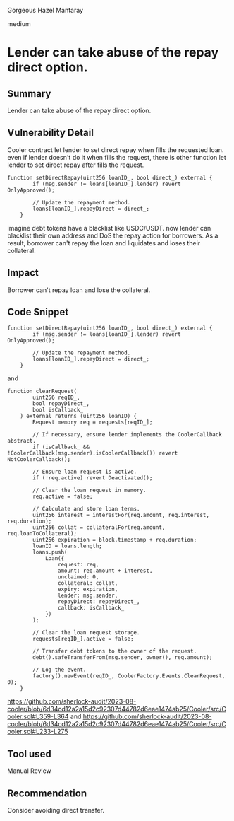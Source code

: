Gorgeous Hazel Mantaray

medium

# Lender can take abuse of the repay direct option.
## Summary
Lender can take abuse of the repay direct option.
## Vulnerability Detail
Cooler contract let lender to set direct repay when fills the requested loan. even if lender doesn't do it when fills the request, there is other function let lender to set direct repay after fills the request.
```solidity
function setDirectRepay(uint256 loanID_, bool direct_) external {
        if (msg.sender != loans[loanID_].lender) revert OnlyApproved();

        // Update the repayment method.
        loans[loanID_].repayDirect = direct_;
    }
```
imagine debt tokens have a blacklist like USDC/USDT. now lender can blacklist their own address and DoS the repay action for borrowers. As a result, borrower can't repay the loan and liquidates and loses their collateral.

## Impact
Borrower can't repay loan and lose the collateral.

## Code Snippet
```solidity 
function setDirectRepay(uint256 loanID_, bool direct_) external {
        if (msg.sender != loans[loanID_].lender) revert OnlyApproved();

        // Update the repayment method.
        loans[loanID_].repayDirect = direct_;
    }
```
and

```solidity 
function clearRequest(
        uint256 reqID_,
        bool repayDirect_,
        bool isCallback_
    ) external returns (uint256 loanID) {
        Request memory req = requests[reqID_];

        // If necessary, ensure lender implements the CoolerCallback abstract.
        if (isCallback_ && !CoolerCallback(msg.sender).isCoolerCallback()) revert NotCoolerCallback();

        // Ensure loan request is active. 
        if (!req.active) revert Deactivated();

        // Clear the loan request in memory.
        req.active = false;

        // Calculate and store loan terms.
        uint256 interest = interestFor(req.amount, req.interest, req.duration);
        uint256 collat = collateralFor(req.amount, req.loanToCollateral);
        uint256 expiration = block.timestamp + req.duration;
        loanID = loans.length;
        loans.push(
            Loan({
                request: req,
                amount: req.amount + interest,
                unclaimed: 0,
                collateral: collat,
                expiry: expiration,
                lender: msg.sender,
                repayDirect: repayDirect_,
                callback: isCallback_
            })
        );

        // Clear the loan request storage.
        requests[reqID_].active = false;

        // Transfer debt tokens to the owner of the request.
        debt().safeTransferFrom(msg.sender, owner(), req.amount);

        // Log the event.
        factory().newEvent(reqID_, CoolerFactory.Events.ClearRequest, 0);
    }
```
https://github.com/sherlock-audit/2023-08-cooler/blob/6d34cd12a2a15d2c92307d44782d6eae1474ab25/Cooler/src/Cooler.sol#L359-L364
and
https://github.com/sherlock-audit/2023-08-cooler/blob/6d34cd12a2a15d2c92307d44782d6eae1474ab25/Cooler/src/Cooler.sol#L233-L275
## Tool used

Manual Review

## Recommendation
Consider avoiding direct transfer.
